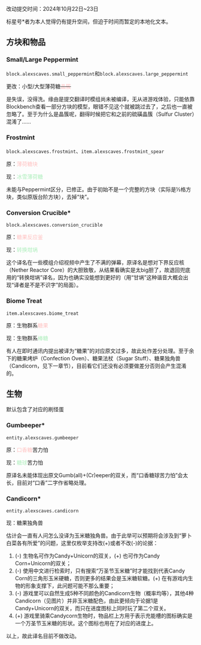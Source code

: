 改动提交时间：2024年10月22日~23日

标星号*者为本人觉得仍有提升空间，但迫于时间而暂定的本地化文本。
## 方块和物品
### Small/Large Peppermint
`block.alexscaves.small_peppermint`和`block.alexscaves.large_peppermint`

更改：小型/大型薄荷糖<s><font color=#ffc1c0>晶簇</font></s>

是失误，没得洗。缘由是提交翻译时模组尚未被编译，无从进游戏体验，只能依靠Blockbench查看一部分方块的模型，眼错不见这个就被跳过去了，之后也一直被忽略了。至于为什么是晶簇呢，翻得时候把它和之前的硫磺晶簇（Sulfur Cluster）混淆了……

### Frostmint
`block.alexscaves.frostmint`、`item.alexscaves.frostmint_spear`

原：<font color=#ffc1c0>薄荷糖块</font>

现：<font color=#aceebb>冰雪薄荷糖</font>

未能与Peppermint区分，已修正。由于初始不是一个完整的方块（实际是½格方块，类似原版台阶方块），去掉“块”。

### Conversion Crucible*
`block.alexscaves.conversion_crucible`

原：<font color=#ffc1c0>糖果反应釜</font>

现：<font color=#aceebb>转换坩埚</font>

这个译名在一些模组介绍视频中产生了不满的弹幕，原译名是想对下界反应核（Nether Reactor Core）的大胆致敬，从结果看确实是太big胆了，故退回兜底用的“转换坩埚”译名，因为也确实没能想到更好的（用“甘埚”这种谐音大概会出现“译者是不是不识字”的局面）。

### Biome Treat
`item.alexscaves.biome_treat`

原：生物群系<font color=#ffc1c0>糖果</font>

现：生物群系<font color=#aceebb>棒糖</font>

有人在即时通讯内提出被译为“糖果”的对应原文过多，故此处作差分处理。至于余下的糖果烤炉（Confection Oven）、糖果法杖（Sugar Stuff）、糖果独角兽（Candicorn，见下一章节），目前看它们还没有必须要做差分否则会产生混淆的。

## 生物

默认包含了对应的刷怪蛋

### Gumbeeper*
`entity.alexscaves.gumbeeper`

原：<font color=#ffc1c0>口香糖</font>苦力怕

现：<font color=#aceebb>糖球</font>苦力怕

原译名未能体现出原文Gumb(all)+(Cr)eeper的双关，而“口香糖球苦力怕”会太长，目前对“口香”二字作省略处理。

### Candicorn*

`entity.alexscaves.candicorn`

现：糖果独角兽

估计会一直有人问怎么没译为玉米糖独角兽。由于此举可以预期将会涉及到“萝卜白菜各有所爱”的问题，这里仅枚举支持改(+)或者不改(-)的论据：

1. (-) 生物名可作为Candy+Unicorn的双关，(+) 也可作为Candy Corn+Unicorn的双关；
2. (-) 使用中文进行检索时，只有搜索“万圣节玉米糖”时才能找到代表Candy Corn的三角形玉米硬糖，否则更多的结果会是玉米糖软糖。(+) 在有游戏内生物的形象支撑下，此问题可能不那么重要；
3. (-) 游戏里可以自然生成5种不同颜色的Candicorn生物（概率均等），其他4种Candicorn（见图片）并非玉米糖配色，由此更倾向于论据1是Candy+Unicorn的双关，而只在进度图标上同时玩了第二个双关。
4. (+) 游戏里骑乘Candycorn生物时，物品栏上方用于表示充能槽的图标确实是一个万圣节玉米糖的形状。这个图标也用在了对应的进度上。

以上，故此译名目前不做改动。